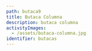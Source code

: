 ```yaml
---
path: butaca9
title: Butaca Columna
description: butaca columna
activityImages:
  - /assets/butaca-columna.jpg
identifier: butacas
---
```


